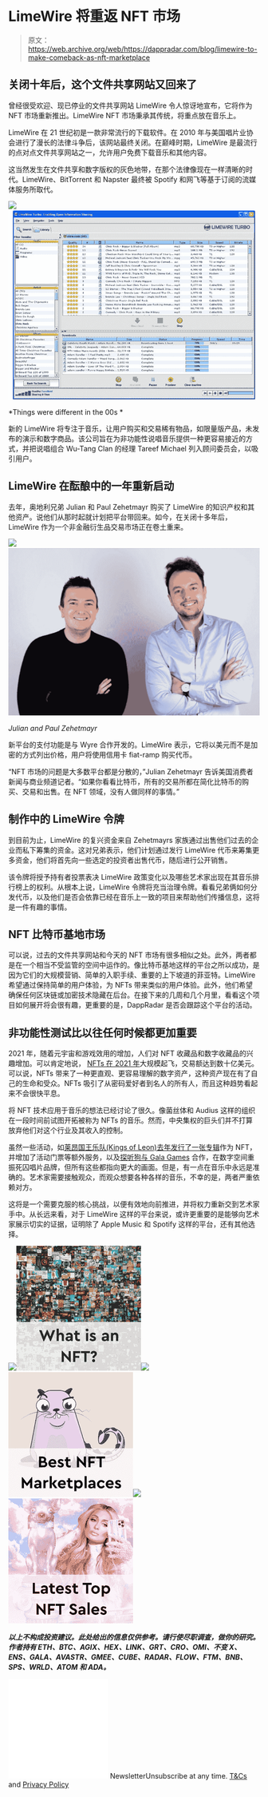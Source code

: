 # LimeWire 将重返 NFT 市场

> 原文：<https://web.archive.org/web/https://dappradar.com/blog/limewire-to-make-comeback-as-nft-marketplace>

## 关闭十年后，这个文件共享网站又回来了

曾经很受欢迎、现已停业的文件共享网站 LimeWire 令人惊讶地宣布，它将作为 NFT 市场重新推出。LimeWire NFT 市场秉承其传统，将重点放在音乐上。

LimeWire 在 21 世纪初是一款非常流行的下载软件。在 2010 年与美国唱片业协会进行了漫长的法律斗争后，该网站最终关闭。在巅峰时期，LimeWire 是最流行的点对点文件共享网站之一，允许用户免费下载音乐和其他内容。

这当然发生在文件共享和数字版权的灰色地带，在那个法律像现在一样清晰的时代。LimeWire、BitTorrent 和 Napster 最终被 Spotify 和网飞等基于订阅的流媒体服务所取代。

![](img/4dd7c4fca801aeb24f4c216b497c39ff.png)![](img/6028f4362ce7dd02e10d2aed657e41d6.png)

*Things were different in the 00s *

新的 LimeWire 将专注于音乐，让用户购买和交易稀有物品，如限量版产品，未发布的演示和数字商品。该公司旨在为非功能性说唱音乐提供一种更容易接近的方式，并把说唱组合 Wu-Tang Clan 的经理 Tareef Michael 列入顾问委员会，以吸引用户。

## LimeWire 在酝酿中的一年重新启动

去年，奥地利兄弟 Julian 和 Paul Zehetmayr 购买了 LimeWire 的知识产权和其他资产。说他们从那时起就计划把平台带回来。如今，在关闭十多年后，LimeWire 作为一个非金融衍生品交易市场正在卷土重来。

![](img/b29fad23b03ba2f3e3b574fd2c1a7120.png)![](img/2ea6083a35a81383d54acde537e2d451.png)

*Julian and Paul Zehetmayr*

新平台的支付功能是与 Wyre 合作开发的。LimeWire 表示，它将以美元而不是加密的方式列出价格，用户将使用信用卡 fiat-ramp 购买代币。

“NFT 市场的问题是大多数平台都是分散的，”Julian Zehetmayr 告诉美国消费者新闻与商业频道记者。“如果你看看比特币，所有的交易所都在简化比特币的购买、交易和出售。在 NFT 领域，没有人做同样的事情。”

## 制作中的 LimeWire 令牌

到目前为止，LimeWire 的复兴资金来自 Zehetmayrs 家族通过出售他们过去的企业而私下筹集的资金。这对兄弟表示，他们计划通过发行 LimeWire 代币来筹集更多资金，他们将首先向一些选定的投资者出售代币，随后进行公开销售。

该令牌将授予持有者投票表决 LimeWire 政策变化以及哪些艺术家出现在其音乐排行榜上的权利。从根本上说，LimeWire 令牌将充当治理令牌。看看兄弟俩如何分发代币，以及他们是否会依靠已经在音乐上一致的项目来帮助他们传播信息，这将是一件有趣的事情。

## NFT 比特币基地市场

可以说，过去的文件共享网站和今天的 NFT 市场有很多相似之处。此外，两者都是在一个相当不受监管的空间中运作的。像比特币基地这样的平台之所以成功，是因为它们的大规模营销、简单的入职手续、重要的上下坡道的菲亚特。LimeWire 希望通过保持简单的用户体验，为 NFTs 带来类似的用户体验。此外，他们希望确保任何区块链或加密技术隐藏在后台。在接下来的几周和几个月里，看看这个项目如何展开将会很有趣，更重要的是，DappRadar 是否会跟踪这个平台的活动。

## 非功能性测试比以往任何时候都更加重要

2021 年，随着元宇宙和游戏效用的增加，人们对 NFT 收藏品和数字收藏品的兴趣增加。可以肯定地说， [NFTs 在 2021 年](/web/20220930104310/https://dappradar.com/blog/2021-dapp-industry-report/)大规模起飞，交易额达到数十亿美元。可以说，NFTs 带来了一种更直观、更容易理解的数字资产，这种资产现在有了自己的生命和受众。NFTs 吸引了从密码爱好者到名人的所有人，而且这种趋势看起来不会很快平息。

将 NFT 技术应用于音乐的想法已经讨论了很久。像菌丝体和 Audius 这样的组织在一段时间前试图开拓被称为 NFTs 的音乐。然而，中央集权的巨头们并不打算放弃他们对这个行业及其收入的控制。

虽然一些活动，如[莱昂国王乐队(Kings of Leon)去年发行了一张专辑](/web/20220930104310/https://dappradar.com/blog/kings-of-leon-sells-lifetime-nft-fan-tickets-for-441-963/)作为 NFT，并增加了活动门票等额外服务，以及[探听狗与 Gala Games](/web/20220930104310/https://dappradar.com/blog/snoop-dogg-and-gala-music-drop-nft-stash-boxes/) 合作，在数字空间重振死囚唱片品牌，但所有这些都指向更大的画面。但是，有一点在音乐中永远是准确的。艺术家需要接触观众，而观众想要各种各样的音乐，不幸的是，两者严重依赖对方。

这将是一个需要克服的核心挑战，以便有效地向前推进，并将权力重新交到艺术家手中。从长远来看，对于 LimeWire 这样的平台来说，或许更重要的是能够向艺术家展示切实的证据，证明除了 Apple Music 和 Spotify 这样的平台，还有其他选择。

[](https://web.archive.org/web/20220930104310/https://dappradar.com/blog/what-are-non-fungible-tokens-nfts)[![](img/87befc4a1e42119d30e207f259589417.png)<picture>![](img/45e8ad3b56b9a83a2dbaf10304324034.png)</picture>](https://web.archive.org/web/20220930104310/https://dappradar.com/blog/what-are-non-fungible-tokens-nfts)[](https://web.archive.org/web/20220930104310/https://dappradar.com/nft/marketplaces)[![](img/87befc4a1e42119d30e207f259589417.png)<picture>![](img/2031f7905697283f42eabf2b22eb4dc1.png)</picture>](https://web.archive.org/web/20220930104310/https://dappradar.com/nft/marketplaces)[](https://web.archive.org/web/20220930104310/https://dappradar.com/nft/sales)[![](img/87befc4a1e42119d30e207f259589417.png)<picture>![](img/bb7da102254ae72b2a225b6172716f83.png)</picture>](https://web.archive.org/web/20220930104310/https://dappradar.com/nft/sales)

***以上不构成投资建议。此处给出的信息仅供参考。请行使尽职调查，做你的研究。作者持有 ETH、BTC、AGIX、HEX、LINK、GRT、CRO、OMI、不变 X、ENS、GALA、AVASTR、GMEE、CUBE、RADAR、FLOW、FTM、BNB、SPS、WRLD、ATOM 和 ADA。***

![](img/6d5a4a2d609c56e1a5771717e54ba759.png) NewsletterUnsubscribe at any time. [T&Cs](https://web.archive.org/web/20220930104310/https://dappradar.com/terms) and [Privacy Policy](https://web.archive.org/web/20220930104310/https://dappradar.com/privacy-policy)